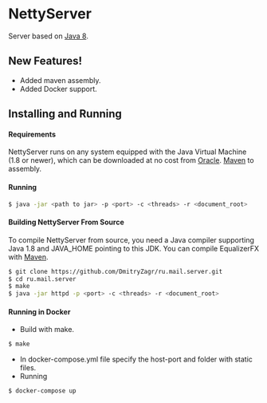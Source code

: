 # NettyServer

Server based on [Java 8](http://docs.oracle.com/javase/8/javase-clienttechnologies.htm).


## New Features!
  - Added maven assembly.
  - Added Docker support.

## Installing and Running

#### Requirements
NettyServer  runs on any system equipped with the Java Virtual Machine (1.8 or newer), which can be downloaded at no cost from [Oracle](http://www.oracle.com/technetwork/java/javase/downloads/index-jsp-138363.html).
[Maven](https://maven.apache.org/index.html) to assembly.

#### Running

```sh
$ java -jar <path to jar> -p <port> -c <threads> -r <document_root>
```

#### Building NettyServer From Source
To compile NettyServer from source, you need a Java compiler supporting Java 1.8 and JAVA_HOME pointing to this JDK.
You can compile EqualizerFX with [Maven](https://maven.apache.org/index.html).

```sh
$ git clone https://github.com/DmitryZagr/ru.mail.server.git
$ cd ru.mail.server
$ make
$ java -jar httpd -p <port> -c <threads> -r <document_root>
```
#### Running in Docker

   - Build with make.
```sh
$ make
```
  - In docker-compose.yml file  specify the host-port and folder with static files.
  - Running
 ```sh
$ docker-compose up
```
